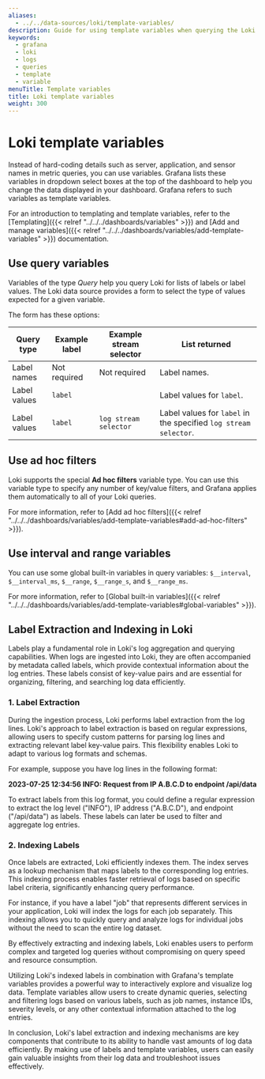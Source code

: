 ```yaml
---
aliases:
  - ../../data-sources/loki/template-variables/
description: Guide for using template variables when querying the Loki data source
keywords:
  - grafana
  - loki
  - logs
  - queries
  - template
  - variable
menuTitle: Template variables
title: Loki template variables
weight: 300
---
```


# Loki template variables

Instead of hard-coding details such as server, application, and sensor names in metric queries, you can use variables.
Grafana lists these variables in dropdown select boxes at the top of the dashboard to help you change the data displayed in your dashboard.
Grafana refers to such variables as template variables.

For an introduction to templating and template variables, refer to the [Templating]({{< relref "../../../dashboards/variables" >}}) and [Add and manage variables]({{< relref "../../../dashboards/variables/add-template-variables" >}}) documentation.

## Use query variables

Variables of the type _Query_ help you query Loki for lists of labels or label values.
The Loki data source provides a form to select the type of values expected for a given variable.

The form has these options:

| Query type   | Example label | Example stream selector | List returned                                                    |
| ------------ | ------------- | ----------------------- | ---------------------------------------------------------------- |
| Label names  | Not required  | Not required            | Label names.                                                     |
| Label values | `label`       |                         | Label values for `label`.                                        |
| Label values | `label`       | `log stream selector`   | Label values for `label` in the specified `log stream selector`. |

## Use ad hoc filters

Loki supports the special **Ad hoc filters** variable type.
You can use this variable type to specify any number of key/value filters, and Grafana applies them automatically to all of your Loki queries.

For more information, refer to [Add ad hoc filters]({{< relref "../../../dashboards/variables/add-template-variables#add-ad-hoc-filters" >}}).

## Use interval and range variables

You can use some global built-in variables in query variables: `$__interval`, `$__interval_ms`, `$__range`, `$__range_s`, and `$__range_ms`.

For more information, refer to [Global built-in variables]({{< relref "../../../dashboards/variables/add-template-variables#global-variables" >}}).

## Label Extraction and Indexing in Loki

Labels play a fundamental role in Loki's log aggregation and querying capabilities. When logs are ingested into Loki, they are often accompanied by metadata called labels, which provide contextual information about the log entries. These labels consist of key-value pairs and are essential for organizing, filtering, and searching log data efficiently.

### 1. Label Extraction

During the ingestion process, Loki performs label extraction from the log lines. Loki's approach to label extraction is based on regular expressions, allowing users to specify custom patterns for parsing log lines and extracting relevant label key-value pairs. This flexibility enables Loki to adapt to various log formats and schemas.

For example, suppose you have log lines in the following format:

**2023-07-25 12:34:56 INFO: Request from IP A.B.C.D to endpoint /api/data**

To extract labels from this log format, you could define a regular expression to extract the log level ("INFO"), IP address ("A.B.C.D"), and endpoint ("/api/data") as labels. These labels can later be used to filter and aggregate log entries.

### 2. Indexing Labels

Once labels are extracted, Loki efficiently indexes them. The index serves as a lookup mechanism that maps labels to the corresponding log entries. This indexing process enables faster retrieval of logs based on specific label criteria, significantly enhancing query performance.

For instance, if you have a label "job" that represents different services in your application, Loki will index the logs for each job separately. This indexing allows you to quickly query and analyze logs for individual jobs without the need to scan the entire log dataset.

By effectively extracting and indexing labels, Loki enables users to perform complex and targeted log queries without compromising on query speed and resource consumption.

Utilizing Loki's indexed labels in combination with Grafana's template variables provides a powerful way to interactively explore and visualize log data. Template variables allow users to create dynamic queries, selecting and filtering logs based on various labels, such as job names, instance IDs, severity levels, or any other contextual information attached to the log entries.

In conclusion, Loki's label extraction and indexing mechanisms are key components that contribute to its ability to handle vast amounts of log data efficiently. By making use of labels and template variables, users can easily gain valuable insights from their log data and troubleshoot issues effectively.

